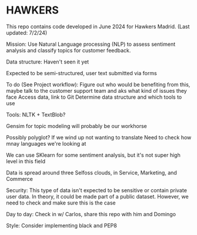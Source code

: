 # HAWKERS
This repo contains code developed in June 2024 for Hawkers Madrid.
(Last updated: 7/2/24)

Mission: Use Natural Language processing (NLP) to assess sentiment analysis and classify topics for customer feedback. 

Data structure:
Haven't seen it yet

Expected to be semi-structured, user text submitted via forms

To do (See Project workflow):
Figure out who would be benefiting from this, maybe talk to the customer support team and aks what kind of issues they face
Access data, link to Git
Determine data structure and which tools to use

Tools:
NLTK + TextBlob?

Gensim for topic modeling will probably be our workhorse

Possibly polyglot? If we wind up not wanting to translate
Need to check how mnay languages we're looking at

We can use SKlearn for some sentiment analysis, but it's not super high level in this field

Data is spread around three Selfoss clouds, in Service, Marketing, and Commerce

Security:
This type of data isn't expected to be sensitive or contain private user data. In theory, it could be made part of a public dataset. However, we need to check and make sure this is the case

Day to day:
Check in w/ Carlos, share this repo with him and Domingo

Style:
Consider implementing black and PEP8
